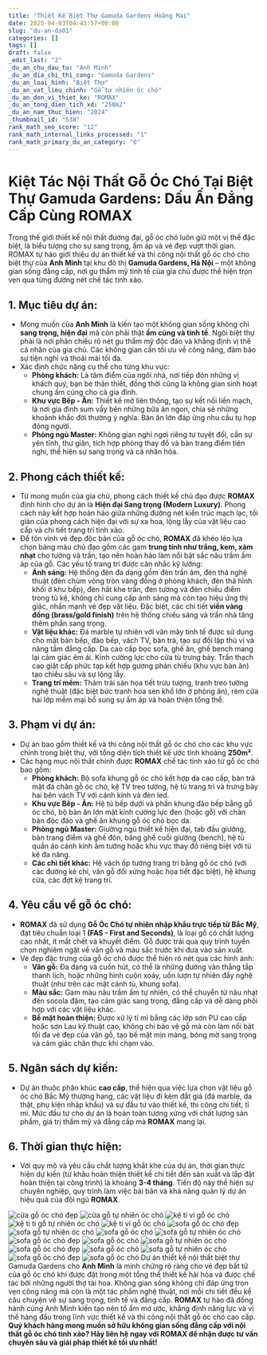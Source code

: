 ```yaml
---
title: "Thiết Kế Biệt Thự Gamuda Gardens Hoàng Mai"
date: 2025-04-03T04:43:57+00:00
slug: "du-an-da01"
categories: []
tags: []
draft: false
_edit_last: "2"
_du_an_chu_dau_tu: "Anh Minh"
_du_an_dia_chi_thi_cong: "Gamuda Gardens"
_du_an_loai_hinh: "Biệt Thự"
_du_an_vat_lieu_chinh: "Gỗ tự nhiên óc chó"
_du_an_don_vi_thiet_ke: "ROMAX"
_du_an_tong_dien_tich_xd: "250m2"
_du_an_nam_thuc_hien: "2024"
_thumbnail_id: "538"
rank_math_seo_score: "12"
rank_math_internal_links_processed: "1"
rank_math_primary_du_an_category: "0"
---
```

# Kiệt Tác Nội Thất Gỗ Óc Chó Tại Biệt Thự Gamuda Gardens: Dấu Ấn Đẳng Cấp Cùng ROMAX

Trong thế giới thiết kế nội thất đương đại, gỗ óc chó luôn giữ một vị thế đặc biệt, là biểu tượng cho sự sang trọng, ấm áp và vẻ đẹp vượt thời gian. ROMAX tự hào giới thiệu dự án thiết kế và thi công nội thất gỗ óc chó cho biệt thự của **Anh Minh** tại khu đô thị **Gamuda Gardens, Hà Nội** – một không gian sống đẳng cấp, nơi gu thẩm mỹ tinh tế của gia chủ được thể hiện trọn vẹn qua từng đường nét chế tác tinh xảo.

## 1. Mục tiêu dự án:

* Mong muốn của **Anh Minh** là kiến tạo một không gian sống không chỉ **sang trọng, hiện đại** mà còn phải thật **ấm cúng và tinh tế**. Ngôi biệt thự phải là nơi phản chiếu rõ nét gu thẩm mỹ độc đáo và khẳng định vị thế cá nhân của gia chủ. Các không gian cần tối ưu về công năng, đảm bảo sự tiện nghi và thoải mái tối đa.
* Xác định chức năng cụ thể cho từng khu vực:
  + **Phòng khách:** Là tâm điểm của ngôi nhà, nơi tiếp đón những vị khách quý, bạn bè thân thiết, đồng thời cũng là không gian sinh hoạt chung ấm cúng cho cả gia đình.
  + **Khu vực Bếp - Ăn:** Thiết kế mở liên thông, tạo sự kết nối liền mạch, là nơi gia đình sum vầy bên những bữa ăn ngon, chia sẻ những khoảnh khắc đời thường ý nghĩa. Bàn ăn lớn đáp ứng nhu cầu tụ họp đông người.
  + **Phòng ngủ Master:** Không gian nghỉ ngơi riêng tư tuyệt đối, cần sự yên tĩnh, thư giãn, tích hợp phòng thay đồ và bàn trang điểm tiện nghi, thể hiện sự sang trọng và cá nhân hóa.

## 2. Phong cách thiết kế:

* Từ mong muốn của gia chủ, phong cách thiết kế chủ đạo được **ROMAX** định hình cho dự án là **Hiện đại Sang trọng (Modern Luxury)**. Phong cách này kết hợp hoàn hảo giữa những đường nét kiến trúc mạch lạc, tối giản của phong cách hiện đại với sự xa hoa, lộng lẫy của vật liệu cao cấp và chi tiết trang trí tinh xảo.
* Để tôn vinh vẻ đẹp độc bản của gỗ óc chó, **ROMAX** đã khéo léo lựa chọn bảng màu chủ đạo gồm các gam **trung tính như trắng, kem, xám nhạt** cho tường và trần, tạo nền hoàn hảo làm nổi bật sắc nâu trầm ấm áp của gỗ. Các yếu tố trang trí được cân nhắc kỹ lưỡng:
  + **Ánh sáng:** Hệ thống đèn đa dạng gồm đèn trần âm, đèn thả nghệ thuật (đèn chùm vòng tròn vàng đồng ở phòng khách, đèn thả hình khối ở khu bếp), đèn hắt khe trần, đèn tường và đèn chiếu điểm trong tủ kệ, không chỉ cung cấp ánh sáng mà còn tạo hiệu ứng thị giác, nhấn mạnh vẻ đẹp vật liệu. Đặc biệt, các chi tiết **viền vàng đồng (brass/gold finish)** trên hệ thống chiếu sáng và trần nhà tăng thêm phần sang trọng.
  + **Vật liệu khác:** Đá marble tự nhiên với vân mây tinh tế được sử dụng cho mặt bàn bếp, đảo bếp, vách TV, bàn trà, tạo sự đối lập thú vị và nâng tầm đẳng cấp. Da cao cấp bọc sofa, ghế ăn, ghế bench mang lại cảm giác êm ái. Kính cường lực cho cửa tủ trưng bày. Trần thạch cao giật cấp phức tạp kết hợp gương phản chiếu (khu vực bàn ăn) tạo chiều sâu và sự lộng lẫy.
  + **Trang trí mềm:** Thảm trải sàn họa tiết trừu tượng, tranh treo tường nghệ thuật (đặc biệt bức tranh hoa sen khổ lớn ở phòng ăn), rèm cửa hai lớp mềm mại bổ sung sự ấm áp và hoàn thiện tổng thể.

## 3. Phạm vi dự án:

* Dự án bao gồm thiết kế và thi công nội thất gỗ óc chó cho các khu vực chính trong biệt thự, với tổng diện tích thiết kế ước tính khoảng **250m²**.
* Các hạng mục nội thất chính được **ROMAX** chế tác tinh xảo từ gỗ óc chó bao gồm:
  + **Phòng khách:** Bộ sofa khung gỗ óc chó kết hợp da cao cấp, bàn trà mặt đá chân gỗ óc chó, kệ TV treo tường, hệ tủ trang trí và trưng bày hai bên vách TV với cánh kính và đèn led.
  + **Khu vực Bếp - Ăn:** Hệ tủ bếp dưới và phần khung đảo bếp bằng gỗ óc chó, bộ bàn ăn lớn mặt kính cường lực đen (hoặc gỗ) với chân bàn độc đáo và ghế ăn khung gỗ óc chó bọc da.
  + **Phòng ngủ Master:** Giường ngủ thiết kế hiện đại, tab đầu giường, bàn trang điểm và ghế đôn, băng ghế cuối giường (bench), hệ tủ quần áo cánh kính âm tường hoặc khu vực thay đồ riêng biệt với tủ kệ đa năng.
  + **Các chi tiết khác:** Hệ vách ốp tường trang trí bằng gỗ óc chó (với các đường kẻ chỉ, vân gỗ đối xứng hoặc họa tiết đặc biệt), hệ khung cửa, các đợt kệ trang trí.

## 4. Yêu cầu về gỗ óc chó:

* **ROMAX** đã sử dụng **Gỗ Óc Chó tự nhiên nhập khẩu trực tiếp từ Bắc Mỹ**, đạt tiêu chuẩn loại 1 **(FAS - First and Seconds)**, là loại gỗ có chất lượng cao nhất, ít mắt chết và khuyết điểm. Gỗ được trải qua quy trình tuyển chọn nghiêm ngặt về vân gỗ và màu sắc trước khi đưa vào sản xuất.
* Vẻ đẹp đặc trưng của gỗ óc chó được thể hiện rõ nét qua các hình ảnh:
  + **Vân gỗ:** Đa dạng và cuốn hút, có thể là những đường vân thẳng tắp thanh lịch, hoặc những hình cuộn xoáy, uốn lượn tự nhiên đầy nghệ thuật (như trên các mặt cánh tủ, khung sofa).
  + **Màu sắc:** Gam màu nâu trầm ấm tự nhiên, có thể chuyển từ nâu nhạt đến socola đậm, tạo cảm giác sang trọng, đẳng cấp và dễ dàng phối hợp với các vật liệu khác.
  + **Bề mặt hoàn thiện:** Được xử lý tỉ mỉ bằng các lớp sơn PU cao cấp hoặc sơn Lau kỹ thuật cao, không chỉ bảo vệ gỗ mà còn làm nổi bật tối đa vẻ đẹp của vân gỗ, tạo bề mặt mịn màng, bóng mờ sang trọng và cảm giác chân thực khi chạm vào.

## 5. Ngân sách dự kiến:

* Dự án thuộc phân khúc **cao cấp**, thể hiện qua việc lựa chọn vật liệu gỗ óc chó Bắc Mỹ thượng hạng, các vật liệu đi kèm đắt giá (đá marble, da thật, phụ kiện nhập khẩu) và sự đầu tư vào thiết kế, thi công chi tiết, tỉ mỉ. Mức đầu tư cho dự án là hoàn toàn tương xứng với chất lượng sản phẩm, giá trị thẩm mỹ và đẳng cấp mà **ROMAX** mang lại.

## 6. Thời gian thực hiện:

* Với quy mô và yêu cầu chất lượng khắt khe của dự án, thời gian thực hiện dự kiến (từ khâu hoàn thiện thiết kế chi tiết đến sản xuất và lắp đặt hoàn thiện tại công trình) là khoảng **3-4 tháng**. Tiến độ này thể hiện sự chuyên nghiệp, quy trình làm việc bài bản và khả năng quản lý dự án hiệu quả của đội ngũ **ROMAX**.

![cửa gỗ óc chó đẹp](https://romax.vn/wp-content/uploads/2025/03/cua-go-oc-cho-cg15-1-1280x960.webp)
![cửa gỗ tự nhiên óc chó](https://romax.vn/wp-content/uploads/2025/03/cua-go-oc-cho-cg15-2-1280x960.webp)
![kệ ti vi gỗ óc chó](https://romax.vn/wp-content/uploads/2025/03/ke-ti-vi-go-oc-cho-ktv15-3-1280x960.webp)
![kệ ti ti gỗ tự nhiên óc chó](https://romax.vn/wp-content/uploads/2025/03/ke-ti-vi-go-oc-cho-ktv15-2-1280x960.webp)
![kệ ti vi gỗ óc chó](https://romax.vn/wp-content/uploads/2025/03/ke-ti-vi-go-oc-cho-ktv15-1-1280x960.webp)
![sofa gỗ óc chó đẹp](https://romax.vn/wp-content/uploads/2025/03/sofa-go-oc-cho-sf15-5-1280x960.webp)
![sofa gỗ tự nhiên óc chó](https://romax.vn/wp-content/uploads/2025/03/sofa-go-oc-cho-sf15-4-1280x960.webp)
![sofa gỗ óc chó](https://romax.vn/wp-content/uploads/2025/03/sofa-go-oc-cho-sf15-3-1280x960.webp)
![sofa gỗ tự nhiên óc chó](https://romax.vn/wp-content/uploads/2025/03/sofa-go-oc-cho-sf15-2-1280x960.webp)
![sofa gỗ óc chó đẹp](https://romax.vn/wp-content/uploads/2025/03/sofa-go-oc-cho-sf15-13-1280x960.webp)
![sofa gỗ óc chó](https://romax.vn/wp-content/uploads/2025/03/sofa-go-oc-cho-sf15-12-1280x960.webp)
![sofa gỗ tự nhiên óc chó](https://romax.vn/wp-content/uploads/2025/03/sofa-go-oc-cho-sf15-11-1280x960.webp)
![sofa gỗ óc chó đẹp](https://romax.vn/wp-content/uploads/2025/03/sofa-go-oc-cho-sf15-10-1280x960.webp)
![sofa gỗ óc chó](https://romax.vn/wp-content/uploads/2025/03/sofa-go-oc-cho-sf15-9-1280x960.webp)
![sofa gỗ tự nhiên óc chó](https://romax.vn/wp-content/uploads/2025/03/sofa-go-oc-cho-sf15-8-1280x896.webp)
![sofa gỗ óc chó đẹp](https://romax.vn/wp-content/uploads/2025/03/sofa-go-oc-cho-sf15-7-1280x896.webp)
![sofa gỗ óc chó](https://romax.vn/wp-content/uploads/2025/03/sofa-go-oc-cho-sf15-6-1280x960.webp)
Dự án thiết kế nội thất biệt thự Gamuda Gardens cho **Anh Minh** là minh chứng rõ ràng cho vẻ đẹp bất tử của gỗ óc chó khi được đặt trong một tổng thể thiết kế hài hòa và được chế tác bởi những người thợ tài hoa. Không gian sống không chỉ đáp ứng trọn vẹn công năng mà còn là một tác phẩm nghệ thuật, nơi mỗi chi tiết đều kể câu chuyện về sự sang trọng, tinh tế và đẳng cấp. **ROMAX** tự hào đã đồng hành cùng Anh Minh kiến tạo nên tổ ấm mơ ước, khẳng định năng lực và vị thế hàng đầu trong lĩnh vực thiết kế và thi công nội thất gỗ óc chó cao cấp.
**Quý khách hàng mong muốn sở hữu không gian sống đẳng cấp với nội thất gỗ óc chó tinh xảo? Hãy liên hệ ngay với ROMAX để nhận được tư vấn chuyên sâu và giải pháp thiết kế tối ưu nhất!**